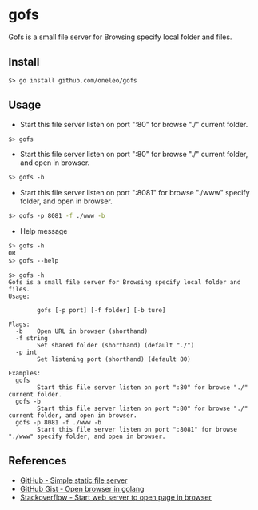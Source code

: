 # gofs
 Gofs is a small file server for Browsing specify local folder and files.

## Install
```golang
$> go install github.com/oneleo/gofs
```

## Usage
- Start this file server listen on port ":80" for browse "./" current folder.
```bash
$> gofs
```

- Start this file server listen on port ":80" for browse "./" current folder, and open in browser.
```bash
$> gofs -b
```

- Start this file server listen on port ":8081" for browse "./www" specify folder, and open in browser.
```bash
$> gofs -p 8081 -f ./www -b
```

- Help message
```bash
$> gofs -h
OR
$> gofs --help
```

```text
$> gofs -h
Gofs is a small file server for Browsing specify local folder and files.
Usage:

        gofs [-p port] [-f folder] [-b ture]

Flags:
  -b    Open URL in browser (shorthand)
  -f string
        Set shared folder (shorthand) (default "./")
  -p int
        Set listening port (shorthand) (default 80)

Examples:
  gofs
        Start this file server listen on port ":80" for browse "./" current folder.
  gofs -b
        Start this file server listen on port ":80" for browse "./" current folder, and open in browser.
  gofs -p 8081 -f ./www -b
        Start this file server listen on port ":8081" for browse "./www" specify folder, and open in browser.
```

## References
- [GitHub - Simple static file server](https://github.com/golang-id/gost)
- [GitHub Gist - Open browser in golang](https://gist.github.com/hyg/9c4afcd91fe24316cbf0)
- [Stackoverflow - Start web server to open page in browser](https://stackoverflow.com/questions/39320371/how-start-web-server-to-open-page-in-browser-in-golang)
